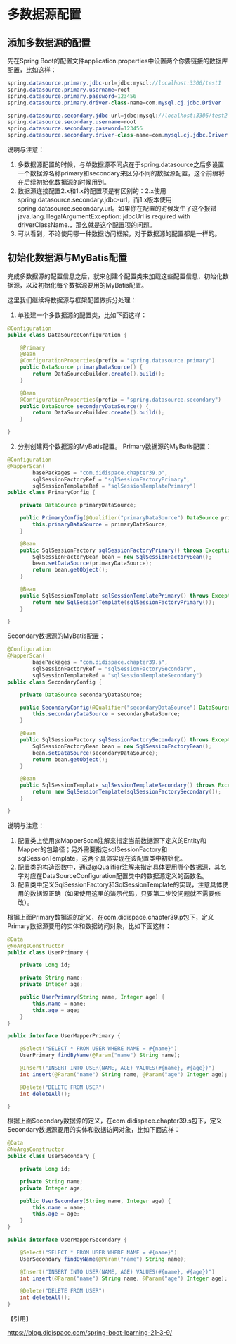 # 多数据源配置
## 添加多数据源的配置
先在Spring Boot的配置文件application.properties中设置两个你要链接的数据库配置，比如这样：

```java
spring.datasource.primary.jdbc-url=jdbc:mysql://localhost:3306/test1
spring.datasource.primary.username=root
spring.datasource.primary.password=123456
spring.datasource.primary.driver-class-name=com.mysql.cj.jdbc.Driver

spring.datasource.secondary.jdbc-url=jdbc:mysql://localhost:3306/test2
spring.datasource.secondary.username=root
spring.datasource.secondary.password=123456
spring.datasource.secondary.driver-class-name=com.mysql.cj.jdbc.Driver
```
说明与注意：
1. 多数据源配置的时候，与单数据源不同点在于spring.datasource之后多设置一个数据源名称primary和secondary来区分不同的数据源配置，这个前缀将在后续初始化数据源的时候用到。
2. 数据源连接配置2.x和1.x的配置项是有区别的：2.x使用spring.datasource.secondary.jdbc-url，而1.x版本使用spring.datasource.secondary.url。如果你在配置的时候发生了这个报错java.lang.IllegalArgumentException: jdbcUrl is required with driverClassName.，那么就是这个配置项的问题。
3. 可以看到，不论使用哪一种数据访问框架，对于数据源的配置都是一样的。

## 初始化数据源与MyBatis配置
完成多数据源的配置信息之后，就来创建个配置类来加载这些配置信息，初始化数据源，以及初始化每个数据源要用的MyBatis配置。

这里我们继续将数据源与框架配置做拆分处理：

1. 单独建一个多数据源的配置类，比如下面这样：
```java
@Configuration
public class DataSourceConfiguration {

    @Primary
    @Bean
    @ConfigurationProperties(prefix = "spring.datasource.primary")
    public DataSource primaryDataSource() {
        return DataSourceBuilder.create().build();
    }

    @Bean
    @ConfigurationProperties(prefix = "spring.datasource.secondary")
    public DataSource secondaryDataSource() {
        return DataSourceBuilder.create().build();
    }

}
```

2. 分别创建两个数据源的MyBatis配置。
Primary数据源的MyBatis配置：
```java
@Configuration
@MapperScan(
        basePackages = "com.didispace.chapter39.p",
        sqlSessionFactoryRef = "sqlSessionFactoryPrimary",
        sqlSessionTemplateRef = "sqlSessionTemplatePrimary")
public class PrimaryConfig {

    private DataSource primaryDataSource;

    public PrimaryConfig(@Qualifier("primaryDataSource") DataSource primaryDataSource) {
        this.primaryDataSource = primaryDataSource;
    }

    @Bean
    public SqlSessionFactory sqlSessionFactoryPrimary() throws Exception {
        SqlSessionFactoryBean bean = new SqlSessionFactoryBean();
        bean.setDataSource(primaryDataSource);
        return bean.getObject();
    }

    @Bean
    public SqlSessionTemplate sqlSessionTemplatePrimary() throws Exception {
        return new SqlSessionTemplate(sqlSessionFactoryPrimary());
    }

}
```
Secondary数据源的MyBatis配置：

```java
@Configuration
@MapperScan(
        basePackages = "com.didispace.chapter39.s",
        sqlSessionFactoryRef = "sqlSessionFactorySecondary",
        sqlSessionTemplateRef = "sqlSessionTemplateSecondary")
public class SecondaryConfig {

    private DataSource secondaryDataSource;

    public SecondaryConfig(@Qualifier("secondaryDataSource") DataSource secondaryDataSource) {
        this.secondaryDataSource = secondaryDataSource;
    }

    @Bean
    public SqlSessionFactory sqlSessionFactorySecondary() throws Exception {
        SqlSessionFactoryBean bean = new SqlSessionFactoryBean();
        bean.setDataSource(secondaryDataSource);
        return bean.getObject();
    }

    @Bean
    public SqlSessionTemplate sqlSessionTemplateSecondary() throws Exception {
        return new SqlSessionTemplate(sqlSessionFactorySecondary());
    }

}
```
说明与注意：

1. 配置类上使用@MapperScan注解来指定当前数据源下定义的Entity和Mapper的包路径；另外需要指定sqlSessionFactory和sqlSessionTemplate，这两个具体实现在该配置类中初始化。
2. 配置类的构造函数中，通过@Qualifier注解来指定具体要用哪个数据源，其名字对应在DataSourceConfiguration配置类中的数据源定义的函数名。
3. 配置类中定义SqlSessionFactory和SqlSessionTemplate的实现，注意具体使用的数据源正确（如果使用这里的演示代码，只要第二步没问题就不需要修改）。

根据上面Primary数据源的定义，在com.didispace.chapter39.p包下，定义Primary数据源要用的实体和数据访问对象，比如下面这样：

```java
@Data
@NoArgsConstructor
public class UserPrimary {

    private Long id;

    private String name;
    private Integer age;

    public UserPrimary(String name, Integer age) {
        this.name = name;
        this.age = age;
    }
}

public interface UserMapperPrimary {

    @Select("SELECT * FROM USER WHERE NAME = #{name}")
    UserPrimary findByName(@Param("name") String name);

    @Insert("INSERT INTO USER(NAME, AGE) VALUES(#{name}, #{age})")
    int insert(@Param("name") String name, @Param("age") Integer age);

    @Delete("DELETE FROM USER")
    int deleteAll();

}
```

根据上面Secondary数据源的定义，在com.didispace.chapter39.s包下，定义Secondary数据源要用的实体和数据访问对象，比如下面这样：

```java
@Data
@NoArgsConstructor
public class UserSecondary {

    private Long id;

    private String name;
    private Integer age;

    public UserSecondary(String name, Integer age) {
        this.name = name;
        this.age = age;
    }
}

public interface UserMapperSecondary {

    @Select("SELECT * FROM USER WHERE NAME = #{name}")
    UserSecondary findByName(@Param("name") String name);

    @Insert("INSERT INTO USER(NAME, AGE) VALUES(#{name}, #{age})")
    int insert(@Param("name") String name, @Param("age") Integer age);

    @Delete("DELETE FROM USER")
    int deleteAll();
}
```


【引用】

https://blog.didispace.com/spring-boot-learning-21-3-9/
